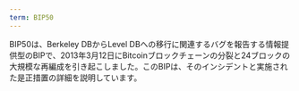 ```yaml
---
term: BIP50
---
```


BIP50は、Berkeley DBからLevel DBへの移行に関連するバグを報告する情報提供型のBIPで、2013年3月12日にBitcoinブロックチェーンの分裂と24ブロックの大規模な再編成を引き起こしました。このBIPは、そのインシデントと実施された是正措置の詳細を説明しています。